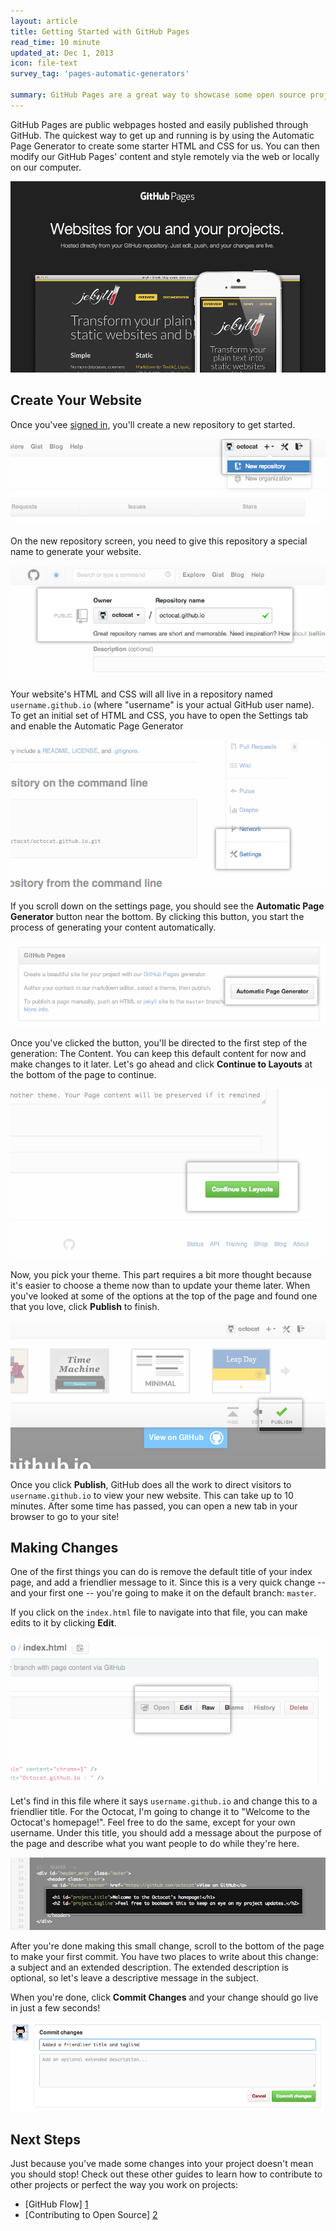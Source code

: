 ```yaml
---
layout: article
title: Getting Started with GitHub Pages
read_time: 10 minute
updated_at: Dec 1, 2013
icon: file-text
survey_tag: 'pages-automatic-generators'

summary: GitHub Pages are a great way to showcase some open source projects, host a blog, or even share your résumé. This guide will help get you started on creating your next website.
---
```


<a id="intro" title="Intro" class="toc-item"></a>
GitHub Pages are public webpages hosted and easily published through GitHub. The quickest way to get up and running is by using the Automatic Page Generator to create some starter HTML and CSS for us. You can then modify our GitHub Pages' content and style remotely via the web or locally on our computer.

![pages-home-page](pages-home-page.png)

<a id="setup" title="Create Your Website" class="toc-item"></a>

## Create Your Website

Once you'vee <a href="https://github.com/login" target="_blank">signed in</a>, you'll create a new repository to get started.

![new-repo-button](create-new-repo-button.png)

On the new repository screen, you need to give this repository a special name to generate your website.

![new-repo-screen](create-new-repo-screen.png)

Your website's HTML and CSS will all live in a repository named `username.github.io` (where "username" is your actual GitHub user name). To get an initial set of HTML and CSS, you have to open the Settings tab and enable the Automatic Page Generator

![settings-tab](settings-tab.png)

If you scroll down on the settings page, you should see the **Automatic Page Generator** button near the bottom. By clicking this button, you start the process of generating your content automatically.

![automatic-button](automatic-page-generator.png)

Once you've clicked the button, you'll be directed to the first step of the generation: The Content. You can keep this default content for now and make changes to it later. Let's go ahead and click **Continue to Layouts** at the bottom of the page to continue.

![continue-to-layout](continue-to-layout.png)

Now, you pick your theme. This part requires a bit more thought because it's easier to choose a theme now than to update your theme later. When you've looked at some of the options at the top of the page and found one that you love, click **Publish** to finish.

![pick-your-poison](selection-of-layout-publish.png)

Once you click **Publish**, GitHub does all the work to direct visitors to `username.github.io` to view your new website. This can take up to 10 minutes. After some time has passed, you can open a new tab in your browser to go to your site!

<a id="changes" title="Making Changes" class="toc-item"></a>

## Making Changes

One of the first things you can do is remove the default title of your index page, and add a friendlier message to it. Since this is a very quick change -- and your first one -- you're going to make it on the default branch: `master`.

If you click on the `index.html` file to navigate into that file, you can make edits to it by clicking **Edit**.

![edit-page](edit-index-page.png)

Let's find in this file where it says `username.github.io` and change this to a friendlier title. For the Octocat, I'm going to change it to "Welcome to the Octocat's homepage!". Feel free to do the same, except for your own username. Under this title, you should add a message about the purpose of the page and describe what you want people to do while they're here.

![change-message](welcome-message.png)

After you're done making this small change, scroll to the bottom of the page to make your first commit. You have two places to write about this change: a subject and an extended description. The extended description is optional, so let's leave a descriptive message in the subject.

When you're done, click **Commit Changes** and your change should go live in just a few seconds!

![be-descriptive](commit-messages-matter.png)

<a id="next-steps" title="Next Steps" class="toc-item"></a>

## Next Steps

Just because you've made some changes into your project doesn't mean you should stop! Check out these other guides to learn how to contribute to other projects or perfect the way you work on projects:

- [GitHub Flow] [1]
- [Contributing to Open Source] [2]

[1]: /introduction/flow
[2]: /activities/contributing-to-open-source/
